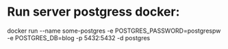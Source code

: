  # Run server postgress docker:
docker run --name some-postgres -e POSTGRES_PASSWORD=postgrespw -e POSTGRES_DB=blog -p 5432:5432  -d postgres
